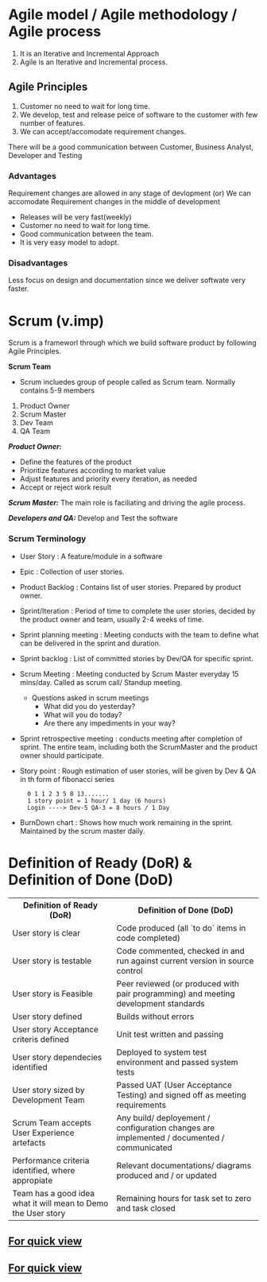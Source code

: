 # Agile model / Agile methodology / Agile process

1. It is an Iterative and Incremental Approach
2. Agile is an Iterative and Incremental process.

## Agile Principles

1. Customer no need to wait for long time.
2. We develop, test and release peice of software to the customer with few number of features.
3. We can accept/accomodate requirement changes.

There will be a good communication between Customer, Business Analyst, Developer and Testing

### Advantages

Requirement changes are allowed in any stage of devlopment (or) We can accomodate Requirement changes in the middle of development

- Releases will be very fast(weekly)
- Customer no need to wait for long time.
- Good communication between the team.
- It is very easy model to adopt.

### Disadvantages

Less focus on design and documentation since we deliver softwate very faster.

# Scrum (v.imp)

Scrum is a frameworl through which we build software product by following Agile Principles.

**Scrum Team**

- Scrum incluedes group of people called as Scrum team. Normally contains 5-9 members

1. Product Owner
2. Scrum Master
3. Dev Team
4. QA Team

**_Product Owner:_**

- Define the features of the product
- Prioritize features according to market value
- Adjust features and priority every iteration, as needed
- Accept or reject work result

**_Scrum Master:_** The main role is faciliating and driving the agile process.

**_Developers and QA:_** Develop and Test the software

### Scrum Terminology

- User Story : A feature/module in a software

- Epic : Collection of user stories.

- Product Backlog : Contains list of user stories. Prepared by product owner.

- Sprint/Iteration : Period of time to complete the user stories, decided by the product owner and team, usually 2-4 weeks of time.

- Sprint planning meeting : Meeting conducts with the team to define what can be delivered in the sprint and duration.

- Sprint backlog : List of committed stories by Dev/QA for specific sprint.

- Scrum Meeting : Meeting conducted by Scrum Master everyday 15 mins/day. Called as scrum call/ Standup meeting.

  - Questions asked in scrum meetings
    - What did you do yesterday?
    - What will you do today?
    - Are there any impediments in your way?

- Sprint retrospective meeting : conducts meeting after completion of sprint. The entire team, including both the ScrumMaster and the product owner should participate.
- Story point : Rough estimation of user stories, will be given by Dev & QA in th form of fibonacci series

        0 1 1 2 3 5 8 13.......
        1 story point = 1 hour/ 1 day (6 hours)
        Login ----> Dev-5 QA-3 = 8 hours / 1 Day

- BurnDown chart : Shows how much work remaining in the sprint. Maintained by the scrum master daily.

# Definition of Ready (DoR) & Definition of Done (DoD)

<table>
<tr>
<th>Definition of Ready (DoR)</th>
<th>Definition of Done (DoD)</th>
</tr>
<tr>
<td>User story is clear</td>
<td>Code produced (all `to do` items in code completed)</td>
</tr>
<tr>
<td>User story is testable</td>
<td>Code commented, checked in and run against current version in source control</td>
</tr>
<tr>
<td>User story is Feasible</td>
<td>Peer reviewed (or produced with pair programming) and meeting development standards</td>
</tr>
<tr>
<td>User story defined</td>
<td>Builds without errors</td>
</tr>
<tr>
<td>User story Acceptance criteris defined</td>
<td>Unit test written and passing</td>
</tr>
<tr>
<td>User story dependecies identified</td>
<td>Deployed to system test environment and passed system tests</td>
</tr>
<tr>
<td>User story sized by Development Team</td>
<td>Passed UAT (User Acceptance Testing) and signed off as meeting requirements</td>
</tr>
<tr>
<td>Scrum Team accepts User Experience artefacts</td>
<td>Any build/ deployement / configuration changes are implemented / documented / communicated</td>
</tr>
<tr>
<td>Performance criteria identified, where appropiate</td>
<td>Relevant documentations/ diagrams produced and / or updated</td>
</tr>
<tr>
<td>Team has a good idea what it will mean to Demo the User story</td>
<td>Remaining hours for task set to zero and task closed</td>
</tr>
</table>

<!-- ## <a href="https://www.interviewbit.com/agile-interview-questions/">For more checkout this website. This contains plenty of question on Agile</a> -->

## <a href="../assets/Agile.pdf">For quick view</a>
## <a href="../assets/agile/Agile_page-0001.jpg">For quick view</a>